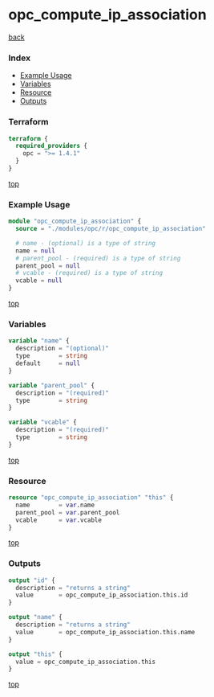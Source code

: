 # opc_compute_ip_association

[back](../opc.md)

### Index

- [Example Usage](#example-usage)
- [Variables](#variables)
- [Resource](#resource)
- [Outputs](#outputs)

### Terraform

```terraform
terraform {
  required_providers {
    opc = ">= 1.4.1"
  }
}
```

[top](#index)

### Example Usage

```terraform
module "opc_compute_ip_association" {
  source = "./modules/opc/r/opc_compute_ip_association"

  # name - (optional) is a type of string
  name = null
  # parent_pool - (required) is a type of string
  parent_pool = null
  # vcable - (required) is a type of string
  vcable = null
}
```

[top](#index)

### Variables

```terraform
variable "name" {
  description = "(optional)"
  type        = string
  default     = null
}

variable "parent_pool" {
  description = "(required)"
  type        = string
}

variable "vcable" {
  description = "(required)"
  type        = string
}
```

[top](#index)

### Resource

```terraform
resource "opc_compute_ip_association" "this" {
  name        = var.name
  parent_pool = var.parent_pool
  vcable      = var.vcable
}
```

[top](#index)

### Outputs

```terraform
output "id" {
  description = "returns a string"
  value       = opc_compute_ip_association.this.id
}

output "name" {
  description = "returns a string"
  value       = opc_compute_ip_association.this.name
}

output "this" {
  value = opc_compute_ip_association.this
}
```

[top](#index)